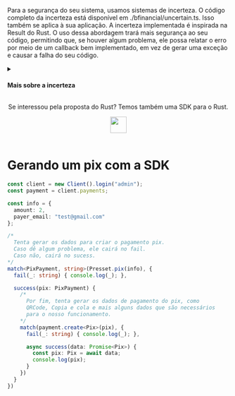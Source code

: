 Para a segurança do seu sistema, usamos sistemas de incerteza. O código completo da incerteza está disponível em ./bfinancial/uncertain.ts. Isso também se aplica à sua aplicação. A incerteza implementada é inspirada na Result do Rust. O uso dessa abordagem trará mais segurança ao seu código, permitindo que, se houver algum problema, ele possa relatar o erro por meio de um callback bem implementado, em vez de gerar uma exceção e causar a falha do seu código.

<div><details>
<summary align="left"><h4>Mais sobre a incerteza</h4></summary>

## Como Funciona
O sistema de incertezas que implementamos tem como base a ideia de que, em vez de lançar exceções quando ocorrem erros, ele fornece uma estrutura para que esses erros sejam tratados de forma controlada e previsível. Essa estrutura permite que você defina callbacks específicos para tratar diferentes tipos de erros, garantindo que o fluxo do programa não seja interrompido abruptamente.

Por exemplo, ao invés de uma função que pode lançar uma exceção e causar a parada do seu código, você terá uma função que retorna um objeto que indica o sucesso ou o erro da operação. Dependendo do resultado, você pode decidir como proceder, seja corrigindo o erro ou tentando uma abordagem alternativa.

## Vantagens em um Sistema de Pagamentos
A implementação de um sistema de incertezas é particularmente vantajosa em um sistema de pagamentos, onde a integridade e a segurança das transações são cruciais. Veja algumas das principais vantagens:

1. **Robustez e Resiliência:** Em sistemas de pagamentos, erros podem ocorrer em diversas etapas, como validação de cartões, comunicação com gateways de pagamento ou processamento de transações. Utilizando a abordagem de incerteza, você pode garantir que os erros sejam tratados de maneira controlada, sem interromper o processo de pagamento ou afetar a experiência do usuário.

2. **Tratamento Específico de Erros:** Ao ter um controle mais granular sobre os tipos de erros, você pode implementar lógicas específicas para cada cenário. Por exemplo, erros de validação de cartão podem ser tratados com mensagens específicas para o usuário, enquanto problemas de comunicação com o gateway podem acionar tentativas de reenvio ou notificações para a equipe de suporte.

3. **Melhoria na Experiência do Usuário:** Em vez de um sistema que falha silenciosamente ou exibe mensagens genéricas de erro, você pode fornecer feedback mais detalhado e ações corretivas, o que melhora a confiança do usuário no sistema e reduz a frustração.

4. **Facilidade de Manutenção:** A estrutura de incerteza facilita a manutenção do código, permitindo que você adicione, remova ou modifique a forma como os erros são tratados sem precisar alterar o fluxo principal do programa. Isso simplifica a atualização e a escalabilidade do sistema de pagamentos.

5. **Segurança Adicional:** Ao lidar com erros de forma controlada, você reduz o risco de falhas catastróficas que poderiam comprometer a segurança das transações e dos dados dos usuários.

A implementação dessa abordagem traz uma camada adicional de segurança e flexibilidade ao seu sistema de pagamentos, ajudando a garantir que ele seja mais confiável e mais fácil de manter ao longo do tempo.

</details>
</div>

<div align="center">

Se interessou pela proposta do Rust? Temos também uma SDK para o Rust. 

<a href="https://github.com/BFlex-financial/bfinancial-rs" target="_blank"><img height="37px" src="https://img.shields.io/badge/Me%20interessei-843057"></a>
<br>
<br>
</div>

# Gerando um pix com a SDK
```ts
const client = new Client().login("admin");
const payment = client.payments;

const info = {
  amount: 2,
  payer_email: "test@gmail.com"
};

/*
  Tenta gerar os dados para criar o pagamento pix.
  Caso dê algum problema, ele cairá no fail.
  Caso não, cairá no sucess. 
*/
match<PixPayment, string>(Presset.pix(info), {
  fail(_: string) { console.log(_); },

  success(pix: PixPayment) {
    /* 
      Por fim, tenta gerar os dados de pagamento do pix, como
      QRCode, Copia e cola e mais alguns dados que são necessários
      para o nosso funcionamento.
    */
    match(payment.create<Pix>(pix), {
      fail(_: string) { console.log(_); },

      async success(data: Promise<Pix>) {
        const pix: Pix = await data;
        console.log(pix);   
      }
    })
  }
})
```